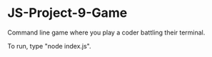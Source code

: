 # JS-Project-9-Game

Command line game where you play a coder battling their terminal.

To run, type "node index.js".
